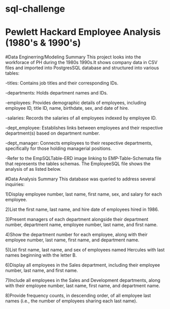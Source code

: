 # sql-challenge

# Pewlett Hackard Employee Analysis (1980's & 1990's)

#Data Enginerring/Modeling Summary
This project looks into the workforace of PH during the 1980s 1990s.It shows company data in CSV files and imported into PostgresSQL database and structured into various tables:

-titles: Contains job titles and their corresponding IDs.

-departments: Holds department names and IDs.

-employees: Provides demographic details of employees, including employee ID, title ID, name, birthdate, sex, and date of hire.

-salaries: Records the salaries of all employees indexed by employee ID.

-dept_employee: Establishes links between employees and their respective department(s) based on department number.

-dept_manager: Connects employees to their respective departments, specifically for those holding managerial positions.

-Refer to the EmpSQLTable-ERD image linking to EMP-Table-Schemata file that represents the tables schemas. The EmployeeSQL file shows the analysis of as listed below.


#Data Analysis Summary
This database was queried to address several inquiries:

1)Display employee number, last name, first name, sex, and salary for each employee.

2)List the first name, last name, and hire date of employees hired in 1986.

3)Present managers of each department alongside their department number, department name, employee number, last name, and first name.

4)Show the department number for each employee, along with their employee number, last name, first name, and department name.

5)List first name, last name, and sex of employees named Hercules with last names beginning with the letter B.

6)Display all employees in the Sales department, including their employee number, last name, and first name.

7)Include all employees in the Sales and Development departments, along with their employee number, last name, first name, and department name.

8)Provide frequency counts, in descending order, of all employee last names (i.e., the number of employees sharing each last name).
